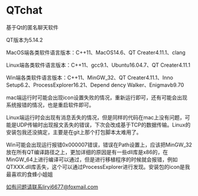 # QTchat

基于Qt的匿名聊天软件

QT版本为5.14.2

MacOS端各类软件语言版本：C++11、MacOS14.6、QT Creater4.11.1、clang

Linux端各类软件语言版本：C++11、gcc9.1、Ubuntu16.04.7、QT Creater4.11.1

Win端各类软件语言版本：C++11、MinGW_32、QT Creater4.11.1、Inno Setup6.2、ProcessExplorer16.21、Depend dency Walker、Enigmavb9.70

mac端运行时可能会出现icon设置失败的情况，重新运行即可，还有可能会出现系统报错的情况，也是重启软件即可。

Linux端运行时会出现有消息丢失的情况，但是同样的代码在mac上没有问题，可能是UDP传输时出现报文丢失的错误，下次会改成基于TCP的数据传输。Linux的安装包我还没搞定，主要是在git上那个打包脚本太难用了。

Win可能会出现运行报错0x000007错误，错误在Path设置上，应该把MinGW_32放在所有QT编译路径之上，更加详细的原因是有一些dll库是x86的，在MinGW_64上进行编译可以通过，但是进行移植程序的时候就会报错，例如QTXXX.dll库丢失，这个可以通过ProcessExplorer进行发现。安装包的icon是我最喜欢的食蜂小姐姐

如有问题请联系liryi6677@foxmail.com
